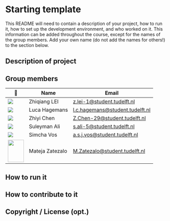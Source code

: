 # Starting template

This README will need to contain a description of your project, how to run it, how to set up the development environment, and who worked on it.
This information can be added throughout the course, except for the names of the group members.
Add your own name (do not add the names for others!) to the section below.

## Description of project

## Group members

| 📸 | Name | Email |
|---|---|---|
| ![](https://eu.ui-avatars.com/api/?name=OOPP&length=4&size=50&color=DDD&background=777&font-size=0.325) | Zhiqiang LEI | z.lei-1@student.tudelft.nl |
| ![](https://eu.ui-avatars.com/api/?name=OOPP&length=4&size=50&color=DDD&background=777&font-size=0.325) | Luca Hagemans | l.c.hagemans@student.tudelft.nl|
| ![](https://eu.ui-avatars.com/api/?name=OOPP&length=4&size=50&color=DDD&background=777&font-size=0.325) | Zhiyi Chen | Z.Chen-29@student.tudelft.nl|
| ![](https://eu.ui-avatars.com/api/?name=OOPP&length=4&size=50&color=DDD&background=777&font-size=0.325) | Suleyman Ali | s.ali-5@student.tudelft.nl|
| ![](https://eu.ui-avatars.com/api/?name=OOPP&length=4&size=50&color=DDD&background=777&font-size=0.325) | Simcha Vos | a.s.j.vos@student.tudelft.nl|
| <img src="https://scontent-ams4-1.xx.fbcdn.net/v/t1.0-9/65519307_2199211446792717_9019825779986399232_n.jpg?_nc_cat=100&_nc_oc=AQn5WupTnE9p9Zmke7CNV4iqHISvMGQfA_PRTbljEkXtHWsF0naPAjcVbC_MRhsIfxk&_nc_ht=scontent-ams4-1.xx&oh=27e4a277161be0c66a85e56210aae90c&oe=5EBCAC03" height="70" width="50">| Mateja Zatezalo | M.Zatezalo@student.tudelft.nl|
<!-- Instructions (remove once assignment has been completed -->
<!-- - Add (only!) your own name to the table above (use Markdown formatting) -->
<!-- - Mention your *student* email address -->
<!-- - Preferably add a recognisable photo, otherwise add your GitLab photo -->
<!-- - (please make sure the photos have the same size) --> 

## How to run it

## How to contribute to it

## Copyright / License (opt.)
